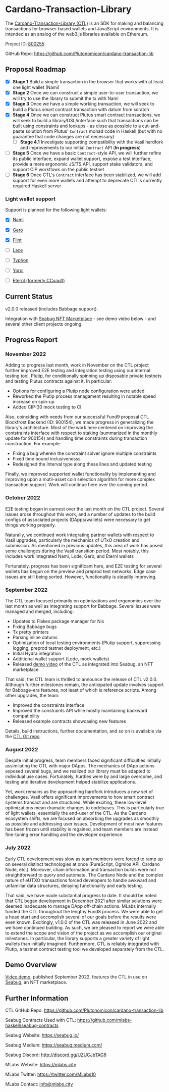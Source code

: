 # Cardano-Transaction-Library 
The [Cardano-Transaction-Library (CTL)](https://cardano.ideascale.com/c/idea/396607) is an SDK for making and balancing transactions for browser-based wallets and JavaScript environments. It is intended as an analog of the web3.js libraries available on Ethereum.

Project ID: [800255](https://docs.google.com/spreadsheets/u/0/d/1bfnWFa94Y7Zj0G7dtpo9W1nAYGovJbswipxiHT4UE3g/htmlview#)

GitHub Repo: https://github.com/Plutonomicon/cardano-transaction-lib


## Proposal Roadmap

- [x] **Stage 1** Build a simple transaction in the browser that works with at least one light wallet (Nami)
- [x] **Stage 2** Once we can construct a simple user-to-user transaction, we will try to use the library to submit the tx with Nami
- [x] **Stage 3** Once we have a simple working transaction, we will seek to build a Plutus smart contract transaction with datum from scratch
- [x] **Stage 4** Once we can construct Plutus smart contract transactions, we will seek to build a library/DSL/interface such that transactions can be built using constraints and lookups - as close as possible to a cut-and-paste solution from Plutus' `Contract` monad code in Haskell (but with no guarantee that code changes are not necessary)
  - [ ] **Stage 4.1** Investigate supporting compatibility with the Vasil hardfork and improvements to our initial `Contract` API (**In progress**)
- [ ] **Stage 5** Once we have a basic `Contract`-style API, we will further refine its public interface, expand wallet support, expose a test interface, provide a more ergonomic JS/TS API, support stake validators, and support CIP workflows on the public testnet
- [ ] **Stage 6** Once CTL's `Contract` interface has been stabilized, we will add support for even more wallets and attempt to deprecate CTL's currently required Haskell server

### Light wallet support

Support is planned for the following light wallets:

- [x] [Nami](https://namiwallet.io/)
- [x] [Gero](https://gerowallet.io/)
- [x] [Flint](https://flint-wallet.com/)
- [ ] [Lace](https://www.lace.io/)
- [ ] [Typhon](https://typhonwallet.io/)
- [ ] [Yoroi](https://yoroi-wallet.com/)
- [ ] [Eternl (formerly CCvault)](https://eternl.io/)


## Current Status

v2.0.0 released (includes Babbage support).

Integration with [Seabug NFT Marketplace](https://seabug.io/) - see demo video below - and several other client projects ongoing. 


## Progress Report

### November 2022

Adding to progress last month, work in November on the CTL project further improved E2E testing and integration testing using our internal testing tool, Plutip, for conditionally spinning up disposable private testnets and testing Plutus contracts against it. In particular:
* Options for configuring a Plutip node configuration were added
* Reworked the Plutip process managament resulting in notable speed increase on spin-up 
* Added CIP-30 mock testing to CI

Also, coinciding with needs from our successful Fund9 proposal  CTL Blockfrost Backend (ID: 900154), we made progress in generalizing the library's architecture. Most of the work here centered on improving the contstraints interface with respect to staking (summarized in the monthly update for 900154) and handling time constraints during transaction construction. For example:
* Fixing a bug wherein the constraint solver ignore multiple constraints 
* Fixed time bound inclusivenesss
* Redesigned the Interval type along these lines and updated testing

Finally, we improved supported wallet functionality by implementing and improving upon a mutli-asset coin selection algorithm for more complex transaction support. Work will continue here over the coming period.

### October 2022

E2E testing began in earnest over the last month on the CTL project. Several issues arose throughout this work, and a number of updates to the build configs of associated projects (DApps/wallets) were necessary to get things working properly.

Naturally, we continued work integrating partner wallets with respect to Vasil upgrades, particularly the mechanics of UTxO creation and submission. As mentioned in previous updates,  this area of work has posed some challenges during the Vasil transition period. Most notably, this includes work integrated Nami, Lode, Gero, and Eternl wallets

Fortunately, progress has been significant here, and E2E testing for several wallets has begun on the preview and preprod test networks. Edge case issues are still being sorted. However, functionality is steadily improving.

### September 2022

The CTL team focused primarily on optimizations and ergonomics over the last month as well as integrating support for Babbage. Several issues were managed and merged, including:
* Updates to Flakes package manager for Nix
* Fixing Babbage bugs 
* Tx pretty printers
* Parsing inline datums
* Optimization of local testing environments  (Plutip support, suppressing logging, preprod testnet deployment, etc.)
* Initial Hydra integration
* Additional wallet support (Lode, mock wallets)
* Released [demo video](https://www.youtube.com/watch?v=P0imLF6QvuM) of the CTL as integrated into Seabug, an NFT marketplace

That said, the CTL team is thrilled to announce the release of CTL v2.0.0. Although further milestones remain, the anticipated update involves support for Babbage-era features, not least of which is reference scripts. Among other upgrades, the team:
* Improved the constraints interface
* Improved the constraints API while mostly maintaining backward compatibility
* Released example contracts showcasing new features

Details, build instructions, further documentation, and so on is available via the [CTL Git repo](https://github.com/Plutonomicon/cardano-transaction-lib).

### August 2022

Despite initial progress, team members faced significant difficulties initially assimilating the CTL with major DApps. The mechanics of DApp actions exposed several bugs, and we realized our library must be adapted to individual use cases. Fortunately, hurdles were by and large overcome, and testing and iterative development helped stabilize applications. 

Yet, work remains as the approaching hardfork introduces a new set of challenges. Vasil offers significant improvements to how smart contract systems transact and are structured. While exciting, these low-level optimizations mean dramatic changes to codebases. This is particularly true of light wallets, essentially the end-user of the CTL. As the Cardano ecosystem shifts, we are focused on absorbing the upgrades as smoothly as possible and addressing user issues. Development of most new features has been frozen until stability is regained, and team members are instead fine-tuning error handling and the developer experience.

### July 2022

Early CTL development was slow as team members were forced to ramp up on several distinct technologies at once (PureScript, Ogmios API, Cardano Node, etc.). Moreover, chain information and transaction builds were not straightforward to query and automate. The Cardano Node and the complex nature of eUTXO transactions forced developers to handle awkward and unfamiliar data structures, delaying functionality and early testing.

That said, we have made substantial progress to date. It should be noted that CTL began development in December 2021 after similar solutions were deemed inadequate to manage DApp off-chain actions. MLabs internally funded the CTL throughout the lengthy Fund8 process. We were able to get a head start and accomplish several of our goals before the results were even known. Excitingly, v1.0.0 of the CTL was released in June 2022 and we have continued building. As such, we are pleased to report we were able to extend the scope and vision of the project as we accomplish our original milestones. In particular, the library supports a greater variety of light wallets than initially imagined. Furthermore, CTL is reliably integrated with Plutip, a testnet contract testing tool we developed separately from the CTL. 


## Demo Overview

[Video demo](https://www.youtube.com/watch?v=P0imLF6QvuM), published September 2022, features the CTL in use on [Seabug](http://page.seabug.io/), an NFT marketplace.

## Further Information

CTL GitHub Repo: https://github.com/Plutonomicon/cardano-transaction-lib

Seabug Contracts Used with CTL: https://github.com/mlabs-haskell/seabug-contracts

Seabug Website: https://seabug.io/

Seabug Medium: https://seabug.medium.com/

Seabug Discord: http://discord.gg/UZUCJbTAG6

MLabs Website: https://mlabs.city
 
MLabs Twitter: https://twitter.com/MLabs10
 
MLabs Contact: info@mlabs.city
